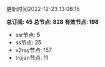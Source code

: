 更新时间2022-12-23 13:08:15

**总订阅: 45**
**总节点: 828**
**有效节点: 198**
- ssr节点: 5
- ss节点: 25
- v2ray节点: 157
- trojan节点: 11
